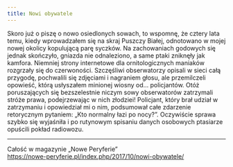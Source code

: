 ```yaml
---
title: Nowi obywatele
---
```

Skoro już o piszę o nowo osiedlonych sowach, to wspomnę, że cztery lata temu, kiedy wprowadzałem się na skraj Puszczy Białej, odnotowano w mojej nowej okolicy kopulującą parę syczków. Na zachowaniach godowych się jednak skończyło, gniazda nie odnaleziono, a same ptaki zniknęły jak kamfora. Niemniej strony internetowe dla ornitologicznych maniaków rozgrzały się do czerwoności. Szczęśliwi obserwatorzy opisali w sieci całą przygodę, pochwalili się zdjęciami i nagraniem głosu, ale przemilczeli opowieść, którą usłyszałem minionej wiosny od… policjantów. Otóż poruszających się bezszelestnie niczym sowy obserwatorów zatrzymali stróże prawa, podejrzewając w nich złodziei! Policjant, który brał udział w zatrzymaniu i opowiedział mi o nim, podsumował całe zdarzenie retorycznym pytaniem: „Kto normalny łazi po nocy?”. Oczywiście sprawa szybko się wyjaśniła i po rutynowym spisaniu danych osobowych ptasiarze opuścili pokład radiowozu.

***

Całość w magazynie „Nowe Peryferie”  
<https://nowe-peryferie.pl/index.php/2017/10/nowi-obywatele/>